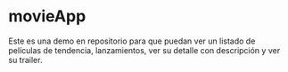 # movieApp
Este es una demo en repositorio para que puedan ver un listado de películas de tendencia, lanzamientos, ver su detalle con descripción y ver su trailer.
